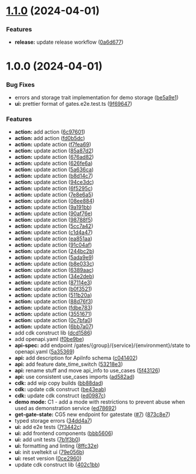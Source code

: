# [1.1.0](https://github.com/consid-germany/gates/compare/v1.0.0...v1.1.0) (2024-04-01)


### Features

* **release:** update release workflow ([0a6d677](https://github.com/consid-germany/gates/commit/0a6d677c74b0a5b4fb5f060338df7efd29dcd39f))

# 1.0.0 (2024-04-01)


### Bug Fixes

* errors and storage trait implementation for demo storage ([be5a9e1](https://github.com/consid-germany/gates/commit/be5a9e164dd056eeffd039c3c757df21ff8db4f6))
* **ui:** prettier format of gates.e2e.test.ts ([9f69647](https://github.com/consid-germany/gates/commit/9f6964797ba78cb440a2cf9b7b4b94d5097b18c3))


### Features

* **action:** add action ([6c97601](https://github.com/consid-germany/gates/commit/6c97601c4a9053c796b03b8049feb944cb9608a5))
* **action:** add action ([fd0b5dc](https://github.com/consid-germany/gates/commit/fd0b5dc26e6f2e752d6190adb357a08f40b18418))
* **action:** update action ([f7fea69](https://github.com/consid-germany/gates/commit/f7fea69cad3c59fac39808a3243f0e8683867e5c))
* **action:** update action ([85a87d2](https://github.com/consid-germany/gates/commit/85a87d21e596bfe033d384c83eed7a134c42a4ce))
* **action:** update action ([676ad82](https://github.com/consid-germany/gates/commit/676ad822af3d51e47514963242cbe0c3848aea41))
* **action:** update action ([626fe6a](https://github.com/consid-germany/gates/commit/626fe6a6ce416ce48426a8c8c61f9afaca52d839))
* **action:** update action ([5a636ca](https://github.com/consid-germany/gates/commit/5a636cadf359452cf93714db2c356389ad552787))
* **action:** update action ([b8d14c7](https://github.com/consid-germany/gates/commit/b8d14c7125309777d00d01b9e3c1a5e649432dce))
* **action:** update action ([94ce3dc](https://github.com/consid-germany/gates/commit/94ce3dc78dc8b8fc7877515924b2a22b343c9fa9))
* **action:** update action ([6f5295c](https://github.com/consid-germany/gates/commit/6f5295c6d046b8577bfce0665eccf18b378e5d73))
* **action:** update action ([7e8e6a5](https://github.com/consid-germany/gates/commit/7e8e6a592472d96ac31906596336fbb95055bac1))
* **action:** update action ([08ee884](https://github.com/consid-germany/gates/commit/08ee8842732c56b276080fbd501193bb7f6478d8))
* **action:** update action ([9a191bb](https://github.com/consid-germany/gates/commit/9a191bb8da5dba5371b88f42c4b5a0173d7e7fc0))
* **action:** update action ([90af76e](https://github.com/consid-germany/gates/commit/90af76ee8f7a6ad3c56a07e30d3e54f921ec6d7c))
* **action:** update action ([98788f5](https://github.com/consid-germany/gates/commit/98788f57e31cb0a67f8da3d712978a5ff3363c69))
* **action:** update action ([5cc7a42](https://github.com/consid-germany/gates/commit/5cc7a42f7e03a17c5590ac391202f773400dc1ba))
* **action:** update action ([c1d4a47](https://github.com/consid-germany/gates/commit/c1d4a47ba6736381496f6e4e9bd5021f72594217))
* **action:** update action ([ea851aa](https://github.com/consid-germany/gates/commit/ea851aa67a153420db4fd3ac17e9e8659f5fe7b8))
* **action:** update action ([91c04af](https://github.com/consid-germany/gates/commit/91c04af1bed55c2e145a67bb3b727c012796b9ba))
* **action:** update action ([244bc2b](https://github.com/consid-germany/gates/commit/244bc2bd39775d6e5ee51247f845363dc938b60b))
* **action:** update action ([5ada9e9](https://github.com/consid-germany/gates/commit/5ada9e9e854037c910d9c6099b27ecc5938d454c))
* **action:** update action ([b8e033c](https://github.com/consid-germany/gates/commit/b8e033c1d9246419f7796d0f6ab3fdf140741228))
* **action:** update action ([6389aac](https://github.com/consid-germany/gates/commit/6389aaccacbd6eac993671584054de322ddcbf50))
* **action:** update action ([34e2deb](https://github.com/consid-germany/gates/commit/34e2debf05719f0e8558fc8621549f57db120ca7))
* **action:** update action ([87114e3](https://github.com/consid-germany/gates/commit/87114e306cb6ea4a676a54a733856c8ce0ba1042))
* **action:** update action ([b0f3521](https://github.com/consid-germany/gates/commit/b0f3521c8e87579d8ee348bfd2aa9045422c8331))
* **action:** update action ([511b20a](https://github.com/consid-germany/gates/commit/511b20a9a132f010638d06873c1c235d17745dc6))
* **action:** update action ([88d76f3](https://github.com/consid-germany/gates/commit/88d76f3b6bbb5da8b3dbfe750444e3c750552182))
* **action:** update action ([fdbe783](https://github.com/consid-germany/gates/commit/fdbe783c6098a9c215dd5ed409095962d4a8fbd8))
* **action:** update action ([3551671](https://github.com/consid-germany/gates/commit/3551671b334dc7001c68cd4f30b80752c072573d))
* **action:** update action ([0c7bfa0](https://github.com/consid-germany/gates/commit/0c7bfa02a54c74d8fc6401f19bf9a1fdda6b8d29))
* **action:** update action ([6bb7a07](https://github.com/consid-germany/gates/commit/6bb7a07282edb4a228cab4b7b95d42a45252d92e))
* add cdk construct lib ([dcd1586](https://github.com/consid-germany/gates/commit/dcd1586c5c45add0207d8153293bb70d73030518))
* add openapi.yaml ([f0be9be](https://github.com/consid-germany/gates/commit/f0be9bec3fa6d9fbd1c57e636d20499b01a1d7ea))
* **api-spec:** add endpoint /gates/{group}/{service}/{environment}/state to openapi.yaml ([5a35369](https://github.com/consid-germany/gates/commit/5a35369527a765b5fa236afb00379355155e6580))
* **api:** add description for ApiInfo schema ([c041402](https://github.com/consid-germany/gates/commit/c041402e2b5232a7cbee95722423afb44ad68881))
* **api:** add feature date_time_switch ([53218e3](https://github.com/consid-germany/gates/commit/53218e348bc3b52d966cd7ee69a0251e4f9eac7e))
* **api:** rename stuff and move api_info to use_cases ([5f43126](https://github.com/consid-germany/gates/commit/5f43126eecea2844129ac099a4aa65f36418a962))
* **api:** use consistent use_cases imports ([ad582ad](https://github.com/consid-germany/gates/commit/ad582ad08cdea99c63506dd45c6395877d090e3f))
* **cdk:** add wip copy builds ([bb88dad](https://github.com/consid-germany/gates/commit/bb88dad8371b59383579168ed09d258f726cfb38))
* **cdk:** update cdk construct ([be43eab](https://github.com/consid-germany/gates/commit/be43eabd751fe99d0c4e8510675a372200f0ecba))
* **cdk:** update cdk construct ([ed0987c](https://github.com/consid-germany/gates/commit/ed0987c2706e37483931502586b5f5d1b3553540))
* **demo mode:** C1 - add a mode with restrictions to prevent abuse when used as demonstration service ([ed78692](https://github.com/consid-germany/gates/commit/ed786929e89be234b8cd3ebc7768b70496f311c4))
* **get-gate-state:** CG5 new endpoint for gatestate ([#7](https://github.com/consid-germany/gates/issues/7)) ([873c8e7](https://github.com/consid-germany/gates/commit/873c8e7b2239acad57204dbc06b387c5d380a204))
* typed storage errors ([34dd4a7](https://github.com/consid-germany/gates/commit/34dd4a72033c84789dd5feb8e4fb74cf3a49ef59))
* **ui:** add e2e tests ([7f3442c](https://github.com/consid-germany/gates/commit/7f3442cf3499fe4c3e1df5f008600f8b82120e3c))
* **ui:** add frontend components ([bbb5606](https://github.com/consid-germany/gates/commit/bbb5606de5850d7a9868d39ee24dccbd0b6464d3))
* **ui:** add unit tests ([7b1f3b0](https://github.com/consid-germany/gates/commit/7b1f3b05cb76013222b22597e5da08659d9b3318))
* **ui:** formatting and linting ([8ffc32e](https://github.com/consid-germany/gates/commit/8ffc32e602428810e65495de8720b091ba562c90))
* **ui:** init sveltekit ui ([79e056b](https://github.com/consid-germany/gates/commit/79e056b4fdd5d818d8a8188eba8f134989cfec49))
* **ui:** reset version ([0ce2960](https://github.com/consid-germany/gates/commit/0ce29603f22eda8a17502d46d375132a315728ad))
* update cdk construct lib ([402c1bb](https://github.com/consid-germany/gates/commit/402c1bb2b5abc6fe746d273c41955373f7fa54e0))
